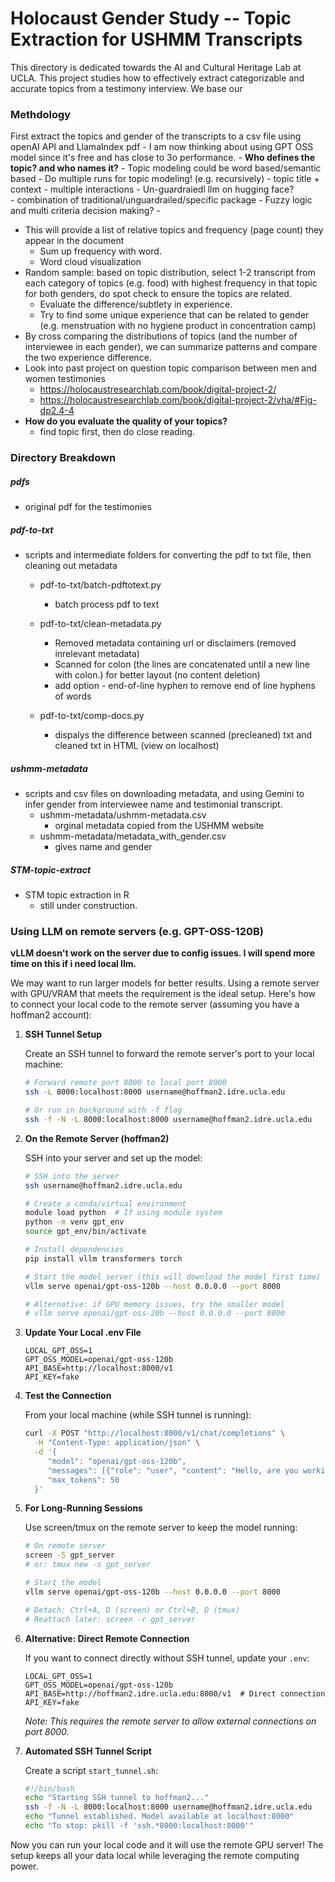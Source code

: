 # Holocaust Gender Study -- Topic Extraction for USHMM Transcripts 

This directory is dedicated towards the AI and Cultural Heritage Lab at UCLA. This project studies how to effectively extract categorizable and accurate topics from a testimony interview. We base our 


### Methdology

First extract the topics and gender of the transcripts to a csv file using openAI API and LlamaIndex pdf
	- I am now thinking about using GPT OSS model since it's free and has close to 3o performance. 
	- **Who defines the topic? and who names it?** 
		- Topic modeling could be word based/semantic based
	- Do multiple runs for topic modeling! (e.g. recursively)
		- topic title + context
		- multiple interactions
	- Un-guardraiedl llm on hugging face?  
	- combination of traditional/unguardrailed/specific package
	- Fuzzy logic and multi criteria decision making?
	- 
- This will provide a list of relative topics and frequency (page count) they appear in the document 
	- Sum up frequency with word. 
	- Word cloud visualization
- Random sample: based on topic distribution, select 1-2 transcript from each category of topics (e.g. food) with highest frequency in that topic for both genders, do spot check to ensure the topics are related. 
	- Evaluate the difference/subtlety in experience. 
	- Try to find some unique experience that can be related to gender (e.g. menstruation with no hygiene product in concentration camp)
- By cross comparing the distributions of topics (and the number of interviewee in each gender), we can summarize patterns and compare the two experience difference. 
- Look into past project on question topic comparison between men and women testimonies 
	- https://holocaustresearchlab.com/book/digital-project-2/
	- https://holocaustresearchlab.com/book/digital-project-2/vha/#Fig-dp2.4-4
-  **How do you evaluate the quality of your topics?** 
	- find topic first, then do close reading. 


### Directory Breakdown

##### pdfs
- original pdf for the testimonies

##### pdf-to-txt
- scripts and intermediate folders for converting the pdf to txt file, then cleaning out metadata
    - pdf-to-txt/batch-pdftotext.py
        - batch process pdf to text
    - pdf-to-txt/clean-metadata.py
        - Removed metadata containing url or disclaimers (removed inrelevant metadata)
        - Scanned for colon (the lines are concatenated until a new line with colon.) for better layout (no content deletion)
        - add option - end-of-line hyphen to remove end of line hyphens of words

    - pdf-to-txt/comp-docs.py
        - dispalys the difference between scanned (precleaned) txt and cleaned txt in HTML (view on localhost)

##### ushmm-metadata
- scripts and csv files on downloading metadata, and using Gemini to infer gender from interviewee name and testimonial transcript.
    - ushmm-metadata/ushmm-metadata.csv
        - orginal metadata copied from the USHMM website
    - ushmm-metadata/metadata_with_gender.csv
        - gives name and gender 
    

##### STM-topic-extract
- STM topic extraction in R
    - still under construction.




### Using LLM on remote servers (e.g. GPT-OSS-120B) 
**vLLM doesn't work on the server due to config issues. I will spend more time on this if i need local llm.**

We may want to run larger models for better results. Using a remote server with GPU/VRAM that meets the requirement is the ideal setup. Here's how to connect your local code to the remote server (assuming you have a hoffman2 account):

1. **SSH Tunnel Setup**

    Create an SSH tunnel to forward the remote server's port to your local machine:

    ```bash
    # Forward remote port 8000 to local port 8000
    ssh -L 8000:localhost:8000 username@hoffman2.idre.ucla.edu

    # Or run in background with -f flag
    ssh -f -N -L 8000:localhost:8000 username@hoffman2.idre.ucla.edu
    ```

2. **On the Remote Server (hoffman2)**

    SSH into your server and set up the model:

    ```bash
    # SSH into the server
    ssh username@hoffman2.idre.ucla.edu

    # Create a conda/virtual environment
    module load python  # If using module system
    python -m venv gpt_env
    source gpt_env/bin/activate

    # Install dependencies
    pip install vllm transformers torch

    # Start the model server (this will download the model first time)
    vllm serve openai/gpt-oss-120b --host 0.0.0.0 --port 8000

    # Alternative: if GPU memory issues, try the smaller model
    # vllm serve openai/gpt-oss-20b --host 0.0.0.0 --port 8000
    ```

3. **Update Your Local .env File**

    ```
    LOCAL_GPT_OSS=1
    GPT_OSS_MODEL=openai/gpt-oss-120b
    API_BASE=http://localhost:8000/v1
    API_KEY=fake
    ```

4. **Test the Connection**

    From your local machine (while SSH tunnel is running):

    ```bash
    curl -X POST "http://localhost:8000/v1/chat/completions" \
      -H "Content-Type: application/json" \
      -d '{
         "model": "openai/gpt-oss-120b",
         "messages": [{"role": "user", "content": "Hello, are you working?"}],
         "max_tokens": 50
      }'
    ```

5. **For Long-Running Sessions**

    Use screen/tmux on the remote server to keep the model running:

    ```bash
    # On remote server
    screen -S gpt_server
    # or: tmux new -s gpt_server

    # Start the model
    vllm serve openai/gpt-oss-120b --host 0.0.0.0 --port 8000

    # Detach: Ctrl+A, D (screen) or Ctrl+B, D (tmux)
    # Reattach later: screen -r gpt_server
    ```

6. **Alternative: Direct Remote Connection**

    If you want to connect directly without SSH tunnel, update your `.env`:

    ```
    LOCAL_GPT_OSS=1
    GPT_OSS_MODEL=openai/gpt-oss-120b
    API_BASE=http://hoffman2.idre.ucla.edu:8000/v1  # Direct connection
    API_KEY=fake
    ```

    *Note: This requires the remote server to allow external connections on port 8000.*

7. **Automated SSH Tunnel Script**

    Create a script `start_tunnel.sh`:

    ```bash
    #!/bin/bash
    echo "Starting SSH tunnel to hoffman2..."
    ssh -f -N -L 8000:localhost:8000 username@hoffman2.idre.ucla.edu
    echo "Tunnel established. Model available at localhost:8000"
    echo "To stop: pkill -f 'ssh.*8000:localhost:8000'"
    ```

Now you can run your local code and it will use the remote GPU server! The setup keeps all your data local while leveraging the remote computing power.
